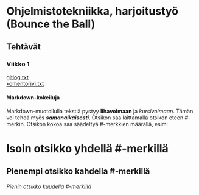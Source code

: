 # Ohjelmistotekniikka, harjoitustyö (Bounce the Ball)
## Tehtävät
### Viikko 1  
[gitlog.txt](https://github.com/Na-na13/Bounce-the-Ball/blob/master/laskarit/viikko1/gitlog.txt)  
[komentorivi.txt](https://github.com/Na-na13/Bounce-the-Ball/blob/master/laskarit/viikko1/komentorivi.txt)  
#### Markdown-kokeiluja
Markdown-muotoilulla tekstiä pystyy **lihavoimaan** ja *kursivoimaan*. Tämän voi tehdä myös ***samanaikaisesti***. Otsikon saa laittamalla otsikon eteen #-merkin. Otsikon kokoa saa säädeltyä #-merkkien määrällä, esim:  
# Isoin otsikko yhdellä #-merkillä
## Pienempi otsikko kahdella #-merkillä
###### Pienin otsikko kuudella #-merkillä
